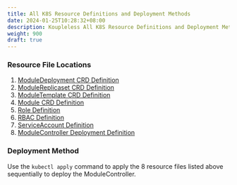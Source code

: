 ```yaml
---
title: All K8S Resource Definitions and Deployment Methods
date: 2024-01-25T10:28:32+08:00
description: Koupleless All K8S Resource Definitions and Deployment Methods
weight: 900
draft: true
---
```


### Resource File Locations

1. [ModuleDeployment CRD Definition](https://github.com/koupleless/module-controller/blob/main/config/crd/bases/koupleless.io_moduledeployments.yaml)
2. [ModuleReplicaset CRD Definition](https://github.com/koupleless/module-controller/blob/main/config/crd/bases/koupleless.io_modulereplicasets.yaml)
3. [ModuleTemplate CRD Definition](https://github.com/koupleless/module-controller/blob/main/config/crd/bases/koupleless.io_moduletemplates.yaml)
4. [Module CRD Definition](https://github.com/koupleless/module-controller/blob/main/config/crd/bases/koupleless.io_modules.yaml)
5. [Role Definition](https://github.com/koupleless/module-controller/blob/main/config/rbac/role.yaml)
6. [RBAC Definition](https://github.com/koupleless/module-controller/blob/main/config/rbac/role_binding.yaml)
7. [ServiceAccount Definition](https://github.com/koupleless/module-controller/blob/main/config/rbac/service_account.yaml)
8. [ModuleController Deployment Definition](https://github.com/koupleless/module-controller/blob/main/config/samples/module-deployment-controller.yaml)

### Deployment Method

Use the `kubectl apply` command to apply the 8 resource files listed above sequentially to deploy the ModuleController.

<br/>
<br/>
